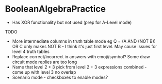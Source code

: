 # BooleanAlgebraPractice

- Has XOR functionality but not used (prep for A-Level mode)

TODO
- More intermediate columns in truth table mode eg Q = (A AND (NOT B)) OR C only makes NOT B - I think it's just first level.  May cause issues for level 4 truth tables
- Replace correct/incorrect in answers with emoji/symbol? Some draw circuit mode replies are too long
- Name that level 2 + 3 pick from level 2 + 3 expressions combined - come up with level 3 no overlap
- Scenario mode - checkboxes to enable modes?
